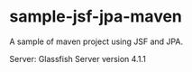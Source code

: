 # sample-jsf-jpa-maven
A sample of maven project using JSF and JPA.

Server: Glassfish Server version 4.1.1
